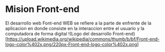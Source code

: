 # Mision Front-end
El desarrollo web Font-end WEB se refiere a la parte de enfrente de la aplicacion en donde consiste en la interaccion entre el usuario y la computadora de forma digital
!(Logo del desarrollo Front-end)[https://upload.wikimedia.org/wikipedia/commons/thumb/b/bf/Front-end-logo-color%402x.png/220px-Front-end-logo-color%402x.png]

